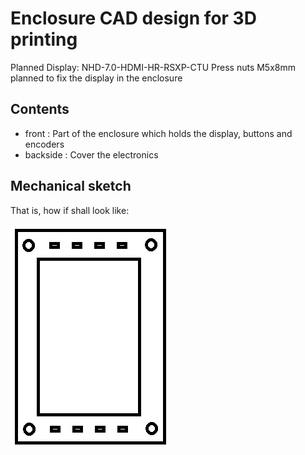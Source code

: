 # Enclosure CAD design for 3D printing

Planned Display: NHD-7.0-HDMI-HR-RSXP-CTU
Press nuts M5x8mm planned to fix the display in the enclosure

## Contents
- front : Part of the enclosure which holds the display, buttons and encoders
- backside : Cover the electronics


## Mechanical sketch
That is, how if shall look like:

![image](wireFrame.png)